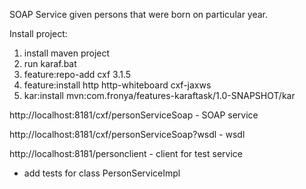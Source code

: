 SOAP Service given persons that were born on particular year.

Install project:
1. install maven project
2. run karaf.bat
3. feature:repo-add cxf 3.1.5
4. feature:install http http-whiteboard cxf-jaxws
5. kar:install mvn:com.fronya/features-karaftask/1.0-SNAPSHOT/kar

http://localhost:8181/cxf/personServiceSoap - SOAP service

http://localhost:8181/cxf/personServiceSoap?wsdl - wsdl

http://localhost:8181/personclient - client for test service

+ add tests for class PersonServiceImpl 